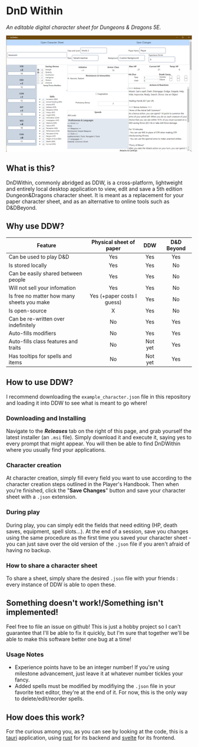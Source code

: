 # DnD Within

*An editable digital character sheet for Dungeons & Dragons 5E.*

![An illustration of the user interface of DnDWithin](example_1.png)


## What is this?

DnDWithin, commonly abridged as DDW, is a cross-platform, lightweight and entirely local desktop application to view, edit and save a 5th edition Dungeon&Dragons character sheet. It is meant as a replacement for your paper character sheet, and as an alternative to online tools such as D&DBeyond.

## Why use DDW?
| Feature                                    |  Physical sheet of paper   | DDW      | D&D Beyond |
| ------------------------------------------ |:--------------------------:|:--------:|:----------:|
| Can be used to play D&D                    |            Yes             | Yes      |    Yes     |
| Is stored locally                          |            Yes             | Yes      |     No     |
| Can be easily shared between people        |            Yes             | Yes      |     No     |
| Will not sell your infomation              |            Yes             | Yes      |     No     |
| Is free no matter how many sheets you make | Yes (+paper costs I guess) | Yes      |     No     |
| Is open-source                             |             X              | Yes      |     No     |
| Can be re-written over indefinitely        |             No             | Yes      |    Yes     |
| Auto-fills modifiers                       |             No             | Yes      |    Yes     |
| Auto-fills class features and traits       |             No             | Not yet  |    Yes     |
| Has tooltips for spells and items          |             No             | Not yet  |    Yes     |


## How to use DDW?
I recommend downloading the `example_character.json` file in this repository and loading it into DDW to see what is meant to go where!

### Downloading and Installing
Navigate to the ***Releases*** tab on the right of this page, and grab yourself the latest installer (an `.msi` file). Simply download it and execute it, saying yes to every prompt that might appear. You will then be able to find DnDWithin where you usually find your applications. 

### Character creation
At character creation, simply fill every field you want to use according to the character creation steps outlined in the Player's Handbook. Then when you're finished, click the "**Save Changes**" button and save your character sheet with a `.json` extension.

### During play
During play, you can simply edit the fields that need editing (HP, death saves, equipment, spell slots...). At the end of a session, save you changes using the same procedure as the first time you saved your character sheet - you can just save over the old version of the `.json` file if you aren't afraid of having no backup.

### How to share a character sheet
To share a sheet, simply share the desired `.json` file with your friends : every instance of DDW is able to open these.

## Something doesn't work!/Something isn't implemented!
Feel free to file an issue on github! This is just a hobby project so I can't guarantee that I'll be able to fix it quickly, but I'm sure that together we'll be able to make this software better one bug at a time!

### Usage Notes
 - Experience points have to be an integer number! If you're using milestone advancement, just leave it at whatever number tickles your fancy.
 - Added spells must be modified by modifiying the `.json` file in your favorite text editor, they're at the end of it. For now, this is the only way to delete/edit/reorder spells.

## How does this work?
For the curious among you, as you can see by looking at the code, this is a [tauri](https://tauri.app/) application, using [rust](https://www.rust-lang.org/) for its backend and [svelte](https://svelte.dev/) for its frontend.